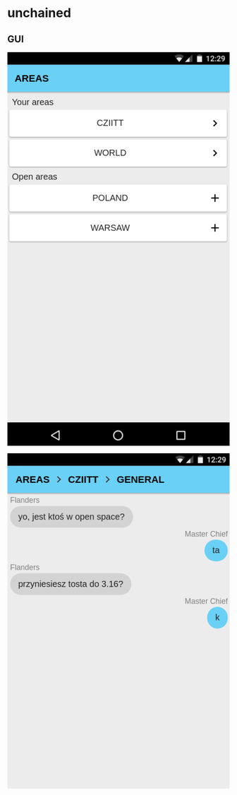 # unchained

## GUI
![alt text](https://raw.githubusercontent.com/adamsvystun/unchained/master/areas.png)

![alt text](https://raw.githubusercontent.com/adamsvystun/unchained/master/general.png)
